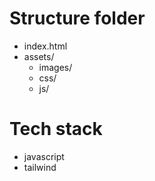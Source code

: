 # Structure folder
- index.html
- assets/
    - images/
    - css/
    - js/


# Tech stack
- javascript
- tailwind